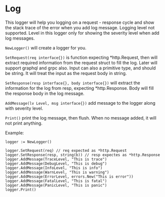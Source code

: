 # Log
This logger will help you logging on a request - response cycle and show the stack trace of the error when you add log message.
Logging level not supported. Level in this logger only for showing the severity level when add log messages.

`NewLogger()` will create a logger for you.

`SetRequest(req interface{})` is function expecting *http.Request, then will extract required information from the request struct to fill the log.
Later will support graphql and grpc also.
Input can also a primitive type, and should be string. It will treat the input as the request body in string.

`SetResponse(resp interface{}, body interface{})` will extract the information for the log from resp, expecting *http.Response.
Body will fill the response body in the log message.

`AddMessage(lv Level, msg interface{})` add message to the logger along with severity level.

`Print()` print the log message, then flush. When no message added, it will not print anything.

Example:
```
logger := NewLogger()
	
logger.SetRequest(req) // req expected as *http.Request
logger.SetResponse(resp, string(b)) // resp expectes as *http.Response
logger.AddMessage(TraceLevel, "This is trace")
logger.AddMessage(DebugLevel, "This is debug")
logger.AddMessage(InfoLevel, "This is info")
logger.AddMessage(WarnLevel, "This is warning")
logger.AddMessage(ErrorLevel, errors.New("This is error"))
logger.AddMessage(FatalLevel, "This is fatal")
logger.AddMessage(PanicLevel, "This is panic")
logger.Print()
```